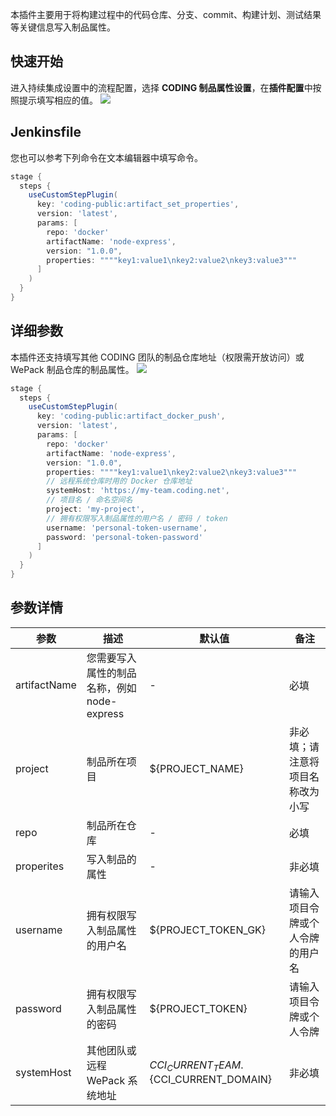 本插件主要用于将构建过程中的代码仓库、分支、commit、构建计划、测试结果等关键信息写入制品属性。

[](id:start)
## 快速开始
进入持续集成设置中的流程配置，选择 **CODING 制品属性设置**，在**插件配置**中按照提示填写相应的值。
![](https://qcloudimg.tencent-cloud.cn/raw/778e893fe1b929781a41698a9e9b5782.png)

## Jenkinsfile
您也可以参考下列命令在文本编辑器中填写命令。
```groovy
stage {
  steps {
    useCustomStepPlugin(
      key: 'coding-public:artifact_set_properties', 
      version: 'latest', 
      params: [
        repo: 'docker'
        artifactName: 'node-express',
        version: "1.0.0",
        properties: """"key1:value1\nkey2:value2\nkey3:value3"""
      ]
    )
  }
}
```

[](id:detail)
## 详细参数
本插件还支持填写其他 CODING 团队的制品仓库地址（权限需开放访问）或 WePack 制品仓库的制品属性。
![](https://qcloudimg.tencent-cloud.cn/raw/455c88eb3d2dd2f6d54fbc44ef498c13.png)
```groovy
stage {
  steps {
    useCustomStepPlugin(
      key: 'coding-public:artifact_docker_push',
      version: 'latest',
      params: [
        repo: 'docker'
        artifactName: 'node-express',
        version: "1.0.0",
        properties: """"key1:value1\nkey2:value2\nkey3:value3"""
        // 远程系统仓库时用的 Docker 仓库地址
        systemHost: 'https://my-team.coding.net',
        // 项目名 / 命名空间名
        project: 'my-project',
        // 拥有权限写入制品属性的用户名 / 密码 / token
        username: 'personal-token-username',
        password: 'personal-token-password'
      ]
    )
  }
}
```

[](id:parameter-detail)
## 参数详情

|参数 | 描述 | 默认值 | 备注|
|---------|----------|---------|---------|
 |artifactName | 您需要写入属性的制品名称，例如 node-express | - | 必填|
 |project | 制品所在项目 | ${PROJECT_NAME} | 非必填；请注意将项目名称改为小写|
 |repo | 制品所在仓库 | - | 必填|
 |properites | 写入制品的属性 | - | 非必填|
 |username | 拥有权限写入制品属性的用户名 | ${PROJECT_TOKEN_GK} | 请输入项目令牌或个人令牌的用户名|
 |password | 拥有权限写入制品属性的密码 | ${PROJECT_TOKEN} | 请输入项目令牌或个人令牌|
 |systemHost | 其他团队或远程 WePack 系统地址 | ${CCI_CURRENT_TEAM}.${CCI_CURRENT_DOMAIN} | 非必填|

